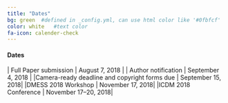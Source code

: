 ```yaml
---
title: "Dates"
bg: green  #defined in _config.yml, can use html color like '#0fbfcf'
color: white   #text color
fa-icon: calender-check
---
```


#### Dates

| Full Paper submission |	August 7, 2018 |
| Author notification | September 4, 2018 |
|Camera-ready deadline and copyright forms due | 	September 15, 2018|
|DMESS 2018 Workshop |	November 17, 2018|
|ICDM 2018 Conference |	November 17–20, 2018|

